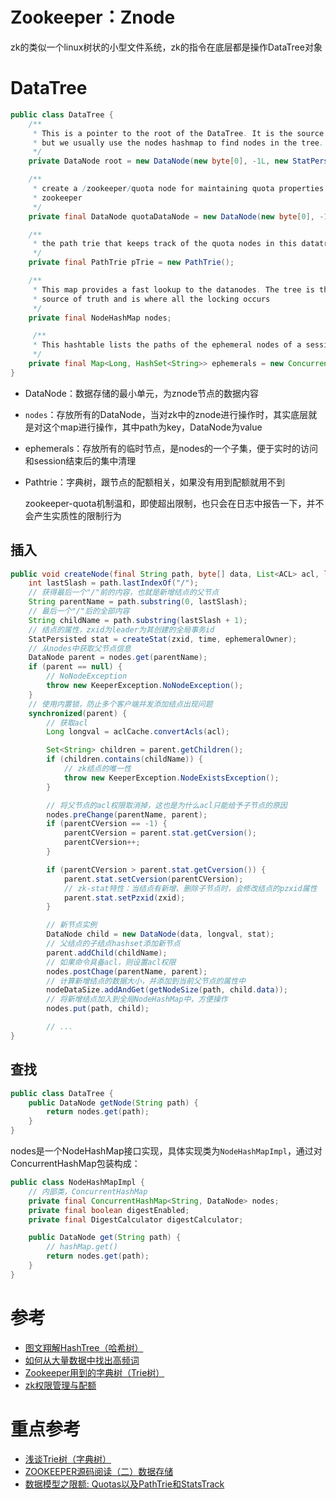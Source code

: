# Zookeeper：Znode

zk的类似一个linux树状的小型文件系统，zk的指令在底层都是操作DataTree对象

# **DataTree**

```java
public class DataTree {
    /**
     * This is a pointer to the root of the DataTree. It is the source of truth,
     * but we usually use the nodes hashmap to find nodes in the tree.
     */
    private DataNode root = new DataNode(new byte[0], -1L, new StatPersisted());

    /**
     * create a /zookeeper/quota node for maintaining quota properties for
     * zookeeper
     */
    private final DataNode quotaDataNode = new DataNode(new byte[0], -1L, new StatPersisted());

    /**
     * the path trie that keeps track of the quota nodes in this datatree
     */
    private final PathTrie pTrie = new PathTrie();

    /**
     * This map provides a fast lookup to the datanodes. The tree is the
     * source of truth and is where all the locking occurs
     */
    private final NodeHashMap nodes;

     /**
     * This hashtable lists the paths of the ephemeral nodes of a session.
     */
    private final Map<Long, HashSet<String>> ephemerals = new ConcurrentHashMap<Long, HashSet<String>>();
}
```

- DataNode：数据存储的最小单元，为znode节点的数据内容

- `nodes`：存放所有的DataNode，当对zk中的znode进行操作时，其实底层就是对这个map进行操作，其中path为key，DataNode为value

- ephemerals：存放所有的临时节点，是nodes的一个子集，便于实时的访问和session结束后的集中清理

- Pathtrie：字典树，跟节点的配额相关，如果没有用到配额就用不到

    zookeeper-quota机制温和，即使超出限制，也只会在日志中报告一下，并不会产生实质性的限制行为

## **插入**

```java
public void createNode(final String path, byte[] data, List<ACL> acl, long ephemeralOwner, int parentCVersion, long zxid, long time, Stat outputStat) {
    int lastSlash = path.lastIndexOf("/");
    // 获得最后一个"/"前的内容，也就是新增结点的父节点
    String parentName = path.substring(0, lastSlash);
    // 最后一个"/"后的全部内容
    String childName = path.substring(lastSlash + 1);
    // 结点的属性，zxid为leader为其创建的全局事务id
    StatPersisted stat = createStat(zxid, time, ephemeralOwner);
    // 从nodes中获取父节点信息
    DataNode parent = nodes.get(parentName);
    if (parent == null) {
        // NoNodeException
        throw new KeeperException.NoNodeException();
    }
    // 使用内置锁，防止多个客户端并发添加结点出现问题
    synchronized(parent) {
        // 获取acl
        Long longval = aclCache.convertAcls(acl);

        Set<String> children = parent.getChildren();
        if (children.contains(childName)) {
            // zk结点的唯一性
            throw new KeeperException.NodeExistsException();
        }

        // 将父节点的acl权限取消掉，这也是为什么acl只能给予子节点的原因
        nodes.preChange(parentName, parent);
        if (parentCVersion == -1) {
            parentCVersion = parent.stat.getCversion();
            parentCVersion++;
        }

        if (parentCVersion > parent.stat.getCversion()) {
            parent.stat.setCversion(parentCVersion);
            // zk-stat特性：当结点有新增、删除子节点时，会修改结点的pzxid属性
            parent.stat.setPzxid(zxid);
        }

        // 新节点实例
        DataNode child = new DataNode(data, longval, stat);
        // 父结点的子结点hashset添加新节点
        parent.addChild(childName);
        // 如果命令具备acl，则设置acl权限
        nodes.postChage(parentName, parent);
        // 计算新增结点的数据大小，并添加到当前父节点的属性中
        nodeDataSize.addAndGet(getNodeSize(path, child.data));
        // 将新增结点加入到全局NodeHashMap中，方便操作
        nodes.put(path, child);

        // ...
}
```

## **查找**

```java
public class DataTree {
    public DataNode getNode(String path) {
        return nodes.get(path);
    }
}
```

nodes是一个NodeHashMap接口实现，具体实现类为`NodeHashMapImpl`，通过对ConcurrentHashMap包装构成：

```java
public class NodeHashMapImpl {
    // 内部类，ConcurrentHashMap
    private final ConcurrentHashMap<String, DataNode> nodes;
    private final boolean digestEnabled;
    private final DigestCalculator digestCalculator;

    public DataNode get(String path) {
        // hashMap.get()
        return nodes.get(path);
    }
}
```

# 参考
- [图文翔解HashTree（哈希树）](https://blog.csdn.net/yang_yulei/article/details/46337405)
- [如何从大量数据中找出高频词](https://my.oschina.net/u/4167465/blog/3077142)
- [Zookeeper用到的字典树（Trie树）](https://www.pianshen.com/article/67831805871/)
- [zk权限管理与配额](https://www.cnblogs.com/linuxbug/p/5023677.html)

# 重点参考
- [浅谈Trie树（字典树）](https://www.cnblogs.com/TheRoadToTheGold/p/6290732.html)
- [ZOOKEEPER源码阅读（二）数据存储](https://www.freesion.com/article/30551352525/)
- [数据模型之限额: Quotas以及PathTrie和StatsTrack](https://www.jianshu.com/p/e60e292eff24)